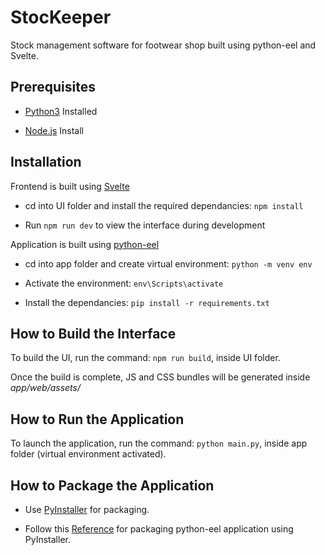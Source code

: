 # StocKeeper

Stock management software for footwear shop built using python-eel and Svelte.

## Prerequisites

- [Python3](https://www.python.org/) Installed

- [Node.js](https://nodejs.org/en/) Install

## Installation

Frontend is built using [Svelte](https://svelte.dev/)

- cd into UI folder and install the required dependancies: ```npm install```

- Run ```npm run dev``` to view the interface during development

Application is built using [python-eel](https://github.com/ChrisKnott/Eel)

- cd into app folder and create virtual environment: ```python -m venv env```

- Activate the environment: ```env\Scripts\activate```

- Install the dependancies: ```pip install -r requirements.txt```

## How to Build the Interface

To build the UI, run the command: ```npm run build```, inside UI folder.

Once the build is complete, JS and CSS bundles will be generated inside _app/web/assets/_

## How to Run the Application

To launch the application, run the command: ```python main.py```, inside app folder (virtual environment activated).

## How to Package the Application

- Use [PyInstaller](https://pyinstaller.readthedocs.io/en/stable/) for packaging.

- Follow this [Reference](https://github.com/ChrisKnott/Eel#building-distributable-binary-with-pyinstaller) for packaging  python-eel application using PyInstaller.
